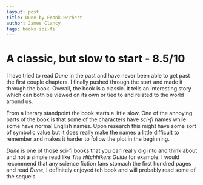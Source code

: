 ```yaml
---
layout: post
title: Dune by Frank Herbert
author: James Clancy
tags: books sci-fi
---
```


# A classic, but slow to start - 8.5/10

I have tried to read *Dune* in the past and have never been able to get past the first couple chapters. 
I finally pushed through the start and made it through the book. Overall, the book is a classic. It tells an 
interesting story which can both be viewed on its own or tied to and related to the world around us. 

From a literary standpoint the book starts a little slow. One of the annoying parts of the book is that some of the 
characters have *sci-fi* names while some have normal English names. Upon research this might have some sort of symbolic value but
it does really make the names a little difficult to remember and makes it harder to follow the plot in the beginning. 

*Dune* is one of those sci-fi books that you can really dig into and think about and not a simple read like *The Hitchhikers Guide* for example. I would recommend that any science fiction fans stomach the first hundred pages and read *Dune*, I definitely enjoyed teh book and will probably read some of the sequels. 